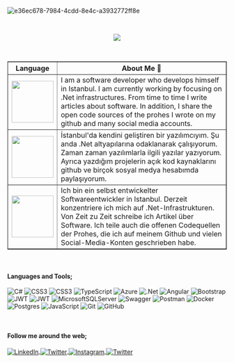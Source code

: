 ![e36ec678-7984-4cdd-8e4c-a3932772ff8e](https://github.com/ThecoderPinar/ThecoderPinar/assets/107423523/38798335-0548-4e50-b452-a52266469235)
 
<br>

<p align="center">
    <img src="https://readme-typing-svg.herokuapp.com/?lines=Hello+Welcome+to+my+Github+page;I+am+a+Front+End+Developer&font=Fira%20Code&center=true&width=700&height=40&color=3d77bb&vCenter=true&size=30">
</p>

<br>

<table border="1" width="70%" cellpadding="10" cellspacing="10">
    <thead>
      <tr>
        <th>Language</th>
        <th>About Me 💬</th>
      </tr>
    </thead>
    <tbody>
        <tr>
            <td><img src="https://bewerbung.co/wp-content/uploads/2018/07/bewerbung-englisch.jpg" width='96'></td>
            <td>I am a software developer who develops himself in Istanbul. I am currently working by focusing on .Net infrastructures. From time to time I write articles about software. In addition, I share the open code sources of the prohes I wrote on my github and many social media accounts.
            </td>
         </tr>
          <tr>
            <td><img src="https://upload.wikimedia.org/wikipedia/commons/thumb/b/b4/Flag_of_Turkey.svg/1200px-Flag_of_Turkey.svg.png" width='96'></td>
            <td>İstanbul'da kendini geliştiren bir yazılımcıyım. Şu anda .Net altyapılarına odaklanarak çalışıyorum. Zaman zaman yazılımlarla ilgili yazılar yazıyorum. Ayrıca yazdığım projelerin açık kod kaynaklarını github ve birçok sosyal medya hesabımda paylaşıyorum.
          </td>
          </tr>
          <tr>
            <td><img src="https://upload.wikimedia.org/wikipedia/en/thumb/b/ba/Flag_of_Germany.svg/1200px-Flag_of_Germany.svg.png" width='96'></td>
            <td>Ich bin ein selbst entwickelter Softwareentwickler in Istanbul. Derzeit konzentriere ich mich auf .Net-Infrastrukturen. Von Zeit zu Zeit schreibe ich Artikel über Software. Ich teile auch die offenen Codequellen der Prohes, die ich auf meinem Github und vielen Social-Media-Konten geschrieben habe.</td>
          </tr>
    </tbody>
</table>

<br>

<h4>Languages and Tools;</h4>

![C#](https://img.shields.io/badge/c%23-%9E5397.svg?style=flat&logo=c-sharp&logoColor=white) 
![CSS3](https://img.shields.io/badge/css3-%231572B6.svg?style=flat&logo=css3&logoColor=white) 
![CSS3](https://img.shields.io/badge/-HTML5-E34F26?style=flat&logo=html5&logoColor=white) 
![TypeScript](https://img.shields.io/badge/typescript-%23007ACC.svg?style=flat&logo=typescript&logoColor=white) 
![Azure](https://img.shields.io/badge/azure-%230072C6.svg?style=flat&logo=azure-devops&logoColor=white) 
![.Net](https://img.shields.io/badge/.NET-5C2D91?style=flat&logo=.net&logoColor=white) 
![Angular](https://img.shields.io/badge/angular-%23DD0031.svg?style=flat&logo=angular&logoColor=white) 
![Bootstrap](https://img.shields.io/badge/bootstrap-%23563D7C.svg?style=flat&logo=bootstrap&logoColor=white) 
![JWT](https://img.shields.io/badge/JWT-black?style=flat&logo=JSON%20web%20tokens) 
![JWT](https://img.shields.io/badge/redis-CC0000.svg?style=flat&logo=redis&logoColor=white) 
![MicrosoftSQLServer](https://img.shields.io/badge/Microsoft%20SQL%20Sever-CC2927?style=flat&logo=microsoft%20sql%20server&logoColor=white) 
![Swagger](https://img.shields.io/badge/-Swagger-%23Clojure?style=flat&logo=swagger&logoColor=white) 
![Postman](https://img.shields.io/badge/Postman-FF6C37?style=flat&logo=postman&logoColor=white) 
![Docker](https://img.shields.io/badge/docker-%230db7ed.svg?style=flat&logo=docker&logoColor=white) 
![Postgres](https://img.shields.io/badge/postgres-%23316192.svg?style=flat&logo=postgresql&logoColor=white)
![JavaScript](https://img.shields.io/badge/-JavaScript-eed718?style=flat&logo=javascript&logoColor=ffffff)
![Git](http://img.shields.io/badge/-Git-F1502F?style=flat&logo=git&logoColor=FFFFFF)
![GitHub](http://img.shields.io/badge/-Github-000000?style=flat&logo=github&logoColor=FFFFFF)

<br>

   <div>
        <h4>Follow me around the web;</h4>
    </div>
    <div>
        <a href="https://www.linkedin.com/in/muhammed-y%C3%BCceda%C4%9F-187533250/" target="_blank">
            <img align="center" src="https://img.shields.io/badge/LinkedIn-%230077B5.svg?&style=flat-square&logo=linkedin&logoColor=white" alt="LinkedIn">
        </a>
        <a href="https://medium.com/@muhammedyucedag" target="_blank"  rel="noopener">
            <img align="center" src="https://img.shields.io/badge/Medium-%23333.svg?style=flat-square&logo=medium&logoColor=white" alt="Twitter">
        </a>
        <a href="https://www.instagram.com/muhammedyuceedag/" target="_blank">
            <img align="center" src="https://img.shields.io/badge/Instagram-%23E4405F.svg?&style=flat-square&logo=instagram&logoColor=white" alt="Instagram">
        </a>
        <a href="https://twitter.com/MuhammedYucedg" target="_blank"  rel="noopener">
            <img align="center" src="https://img.shields.io/badge/Twitter-%231877F2.svg?style=flat-square&logo=twitter&logoColor=white" alt="Twitter">
        </a>
    </div>
